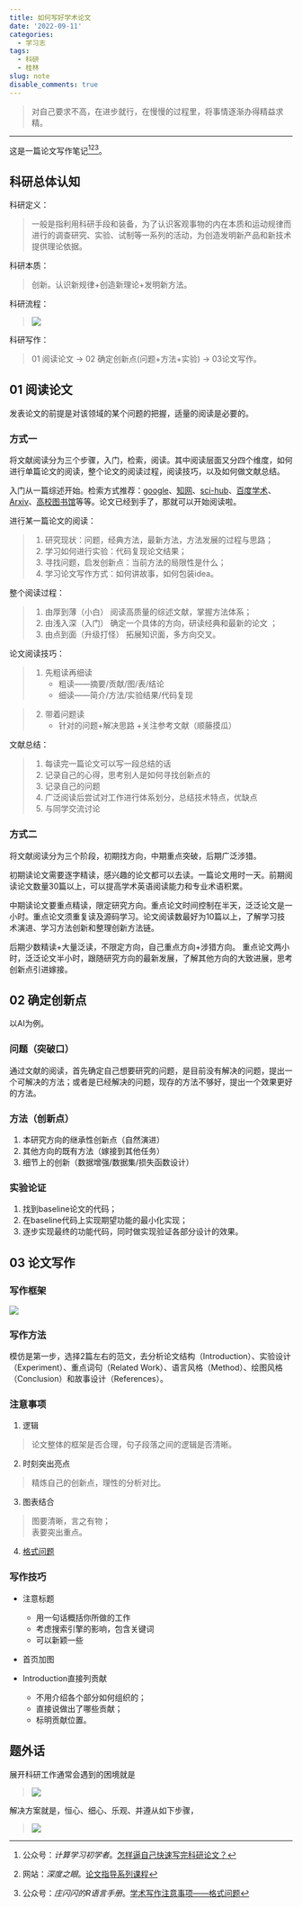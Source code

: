 ```yaml
---
title: 如何写好学术论文
date: '2022-09-11'
categories:
  - 学习志
tags:
  - 科研
  - 桂林
slug: note
disable_comments: true
---
```

> 对自己要求不高，在进步就行，在慢慢的过程里，将事情逐渐办得精益求精。
---

这是一篇论文写作笔记[^1][^2][^3]。

## 科研总体认知
科研定义：
> 一般是指利用科研手段和装备，为了认识客观事物的内在本质和运动规律而进行的调查研究、实验、试制等一系列的活动，为创造发明新产品和新技术提供理论依据。

科研本质：

> 创新。认识新规律+创造新理论+发明新方法。

科研流程：
> ![](/images/0911_1.png)

科研写作：
> 01 阅读论文 → 02 确定创新点(问题+方法+实验) → 03论文写作。

## 01 阅读论文
发表论文的前提是对该领域的某个问题的把握，适量的阅读是必要的。


### 方式一
将文献阅读分为三个步骤，入门，检索，阅读。其中阅读层面又分四个维度，如何进行单篇论文的阅读，整个论文的阅读过程，阅读技巧，以及如何做文献总结。

入门从一篇综述开始。检索方式推荐：[google](http://scholar.scqylaw.com)、[知网](https://www.cnki.net)、[sci-hub](https://sci-hub.et-fine.com)、[百度学术](https://xueshu.baidu.com)、[Arxiv](https://arxiv.org)、[高校图书馆](https://lib.gdqy.edu.cn/asset/search?key=U%3Dp-Values%20for%20High-Dimensional%20Regression&cf=&skey=0_U_p-Values%20for%20High-Dimensional%20Regression)等等。论文已经到手了，那就可以开始阅读啦。

进行某一篇论文的阅读：

> 1. 研究现状：问题，经典方法，最新方法，方法发展的过程与思路； 
> 2. 学习如何进行实验：代码复现论文结果；
> 3. 寻找问题，启发创新点：当前方法的局限性是什么；
> 4. 学习论文写作方式：如何讲故事，如何包装idea。

整个阅读过程：
> 1. 由厚到薄（小白） 阅读高质量的综述文献，掌握方法体系； 
> 1. 由浅入深（入门） 确定一个具体的方向，研读经典和最新的论文 ；
> 1. 由点到面（升级打怪） 拓展知识面，多方向交叉。

论文阅读技巧：

> 1. 先粗读再细读 
>    -  粗读——摘要/贡献/图/表/结论   
>    -  细读——简介/方法/实验结果/代码复现 

> 2. 带着问题读 
>    -  针对的问题+解决思路 +关注参考文献（顺藤摸瓜）

文献总结：
> 1. 每读完一篇论文可以写一段总结的话 
> 1. 记录自己的心得，思考别人是如何寻找创新点的 
> 1. 记录自己的问题 
> 1. 广泛阅读后尝试对工作进行体系划分，总结技术特点，优缺点 
> 1. 与同学交流讨论



### 方式二
将文献阅读分为三个阶段，初期找方向，中期重点突破，后期广泛涉猎。

初期读论文需要逐字精读，感兴趣的论文都可以去读。一篇论文用时一天。前期阅读论文数量30篇以上，可以提高学术英语阅读能力和专业术语积累。

中期读论文要重点精读，限定研究方向。重点论文时间控制在半天，泛泛论文是一小时。重点论文须重复读及源码学习。论文阅读数最好为10篇以上，了解学习技术演进、学习方法创新和整理创新方法链。

后期少数精读+大量泛读，不限定方向，自己重点方向+涉猎方向。
重点论文两小时，泛泛论文半小时，跟随研究方向的最新发展，了解其他方向的大致进展，思考创新点引进嫁接。

## 02 确定创新点
以AI为例。

### 问题（突破口）
通过文献的阅读，首先确定自己想要研究的问题，是目前没有解决的问题，提出一个可解决的方法；或者是已经解决的问题，现存的方法不够好，提出一个效果更好的方法。

### 方法（创新点）
1. 本研究方向的继承性创新点（自然演进）  
1. 其他方向的既有方法（嫁接到其他任务）  
1. 细节上的创新（数据增强/数据集/损失函数设计）  

### 实验论证

1. 找到baseline论文的代码；
2. 在baseline代码上实现期望功能的最小化实现；
3. 逐步实现最终的功能代码，同时做实现验证各部分设计的效果。


## 03 论文写作

### 写作框架
![](/images/0911_4.png)


### 写作方法

模仿是第一步，选择2篇左右的范文，去分析论文结构（Introduction）、实验设计（Experiment）、重点词句（Related Work）、语言风格（Method）、绘图风格（Conclusion）和故事设计（References）。

### 注意事项

1. 逻辑

> 论文整体的框架是否合理，句子段落之间的逻辑是否清晰。

2. 时刻突出亮点

> 精炼自己的创新点，理性的分析对比。

3. 图表结合

> 图要清晰，言之有物；   
> 表要突出重点。

4. [格式问题](https://mp.weixin.qq.com/s/1eGN7jRRMIih_sDljN8Bpw)


### 写作技巧 

- 注意标题
  - 用⼀句话概括你所做的工作
  - 考虑搜索引擎的影响，包含关键词
  - 可以新颖一些

- 首页加图

- Introduction直接列贡献
  - 不用介绍各个部分如何组织的；
  - 直接说做出了哪些贡献；
  - 标明贡献位置。


## 题外话

展开科研工作通常会遇到的困境就是
> ![](/images/0911_3.png)

解决方案就是，恒心、细心、乐观、并遵从如下步骤，
> ![](/images/0911_2.png)

[^1]:公众号：_计算学习初学者_。[怎样逼自己快速写完科研论文？](https://mp.weixin.qq.com/s/upr0trp6fiIKeggUbxA-sA)

[^2]:网站：_深度之眼_。[论文指导系列课程](https://ai.deepshare.net/detail/p_5f3a40dae4b011878731630e/6)

[^3]:公众号：_庄闪闪的R语言手册_。[学术写作注意事项——格式问题](https://mp.weixin.qq.com/s/1eGN7jRRMIih_sDljN8Bpw)

